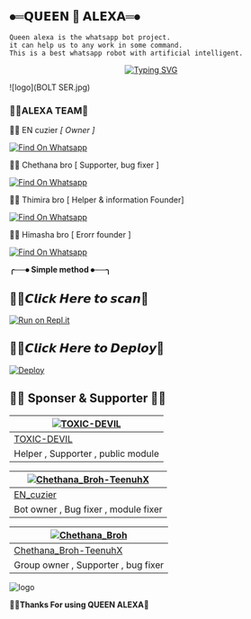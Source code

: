 
##  ⦁═𝗤𝗨𝗘𝗘𝗡 👸 𝗔𝗟𝗘𝗫𝗔═⦁


    Queen alexa is the whatsapp bot project.
    it can help us to any work in some command.
    This is a best whatsapp robot with artificial intelligent.


<p align="center">
    <a href="https://github.com/Chamodya-official">
        <img
            src="https://readme-typing-svg.herokuapp.com?size=33&width=1000&lines=Welcome+To+Queen+alexa...+Thank+You+For+Visiting+us...."
            alt="Typing SVG"
        />
    </a>
</p>


![logo](BOLT SER.jpg)




### 🧚‍♀️ALEXA TEAM💫


👨‍💻  EN cuzier *[ Owner ]*

[![Find On Whatsapp ](https://img.shields.io/badge/➤Findon-whatsapp-red.svg)](https://Wa.me/+94770828171)


👨‍💻  Chethana bro [ Supporter, bug fixer ]

[![Find On Whatsapp ](https://img.shields.io/badge/➤Findon-Whatsapp-blue.svg)](https://Wa.me/+94766598862)

👨‍💻  Thimira bro  [ Helper & information Founder]

[![Find On Whatsapp ](https://img.shields.io/badge/➤Findon-whatsapp-blue.svg)](https://Wa.me/+94781508896)

👨‍💻 Himasha bro   [  Erorr founder ]

[![Find On Whatsapp ](https://img.shields.io/badge/➤Findon-whatsapp-blue.svg)](https://Wa.me/+94762657701)

**╭──⦁ Simple method ⦁──╮**

## 🧚‍♀️𝘾𝙡𝙞𝙘𝙠 𝙃𝙚𝙧𝙚 𝙩𝙤 𝙨𝙘𝙖𝙣💫
[![Run on Repl.it](https://repl.it/badge/github/phaticusthiccy/WhatsAsenaDuplicated)](https://repl.it/@phaticusthiccy/WhatsAsena-QR)


## 🧚‍♀️𝘾𝙡𝙞𝙘𝙠 𝙃𝙚𝙧𝙚 𝙩𝙤 𝘿𝙚𝙥𝙡𝙤𝙮💫
[![Deploy](https://www.herokucdn.com/deploy/button.svg)](https://heroku.com/deploy?template=https://github.com/chamodya-official/Queen-Alexa)


## 👨‍💻 Sponser & Supporter 👨‍💻

 [![TOXIC-DEVIL](https://github.com/TOXIC-DEVIL.png?size=100)](https://github.com/TOXIC-DEVIL) |  
----|
[TOXIC-DEVIL](https://github.com/TOXIC-DEVIL)  |
Helper , Supporter , public module |

[![Chethana_Broh-TeenuhX](https://github.com/En-Cuzier.png?size=100)](https://https://youtu.be/mcEeIspWOpY) |
----|
[EN_cuzier](https://github.com/TOXIC_DEVIL)  |
Bot owner , Bug fixer , module fixer|


[![Chethana_Broh](https://github.com/tenuh.png?size=100)](https://https://youtu.be/mcEeIspWOpY) |
----|
[Chethana_Broh-TeenuhX](https://github.com/TOXIC-DEVIL)  |
Group owner , Supporter , bug fixer |

![logo](https://telegra.ph/file/d7f1c8ec3b84655d5e268.jpg)





 **🧚‍♀️Thanks For using QUEEN ALEXA💫**
